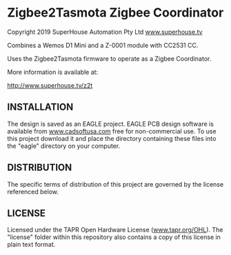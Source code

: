 Zigbee2Tasmota Zigbee Coordinator
=================================

Copyright 2019 SuperHouse Automation Pty Ltd  www.superhouse.tv  

Combines a Wemos D1 Mini and a Z-0001 module with CC2531 CC.

Uses the Zigbee2Tasmota firmware to operate as a Zigbee Coordinator.

More information is available at:

  http://www.superhouse.tv/z2t


INSTALLATION
------------
The design is saved as an EAGLE project. EAGLE PCB design software is
available from www.cadsoftusa.com free for non-commercial use. To use
this project download it and place the directory containing these files
into the "eagle" directory on your computer.


DISTRIBUTION
------------
The specific terms of distribution of this project are governed by the
license referenced below.


LICENSE
-------
Licensed under the TAPR Open Hardware License (www.tapr.org/OHL).
The "license" folder within this repository also contains a copy of
this license in plain text format.
